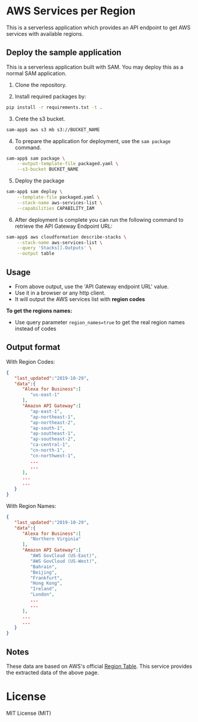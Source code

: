 # AWS Services per Region

This is a serverless application which provides an API endpoint to get AWS services with available regions.

## Deploy the sample application
This is a serverless application built with SAM. You may deploy this as a normal SAM application.

1. Clone the repository.

2. Install required packages by:
```bash
pip install -r requirements.txt -t .
```

3. Crete the s3 bucket.
```bash
sam-app$ aws s3 mb s3://BUCKET_NAME
```

4. To prepare the application for deployment, use the `sam package` command.

```bash
sam-app$ sam package \
    --output-template-file packaged.yaml \
    --s3-bucket BUCKET_NAME
```

5. Deploy the package

```bash
sam-app$ sam deploy \
    --template-file packaged.yaml \
    --stack-name aws-services-list \
    --capabilities CAPABILITY_IAM
```

6. After deployment is complete you can run the following command to retrieve the API Gateway Endpoint URL:

```bash
sam-app$ aws cloudformation describe-stacks \
    --stack-name aws-services-list \
    --query 'Stacks[].Outputs' \
    --output table
``` 

## Usage

- From above output, use the 'API Gateway endpoint URL' value.
- Use it in a browser or any http client.
- It will output the AWS services list with **region codes**

**To get the regions names:**
- Use query parameter `region_names=true` to get the real region names instead of codes


## Output format
With Region Codes:
```json
{
   "last_updated":"2019-10-29",
   "data":{
      "Alexa for Business":[
         "us-east-1"
      ],
      "Amazon API Gateway":[
         "ap-east-1",
         "ap-northeast-1",
         "ap-northeast-2",
         "ap-south-1",
         "ap-southeast-1",
         "ap-southeast-2",
         "ca-central-1",
         "cn-north-1",
         "cn-northwest-1",
         ...
         ...
      ],
      ...
      ...
   }
}
```

With Region Names:
```json
{
   "last_updated":"2019-10-29",
   "data":{
      "Alexa for Business":[
         "Northern Virginia"
      ],
      "Amazon API Gateway":[
         "AWS GovCloud (US-East)",
         "AWS GovCloud (US-West)",
         "Bahrain",
         "Beijing",
         "Frankfurt",
         "Hong Kong",
         "Ireland",
         "London",
         ...
         ...
      ],
      ...
      ...
   }
}
```

## Notes

These data are based on AWS's official [Region Table](https://aws.amazon.com/about-aws/global-infrastructure/regional-product-services/).
This service provides the extracted data of the above page.

# License

MIT License (MIT)
